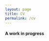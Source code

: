 ```yaml
---
layout: page
title: CV
permalink: /cv
---
```


#### A work in progress

<object data="/assets/img/resume.pdf" width="600" height="600" type='application/pdf'></object>
